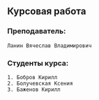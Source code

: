 ## Курсовая работа

### Преподаватель: 
    Ланин Вячеслав Владимирович

### Студенты курса:

    1. Бобров Кирилл
    2. Болучевская Ксения
    3. Баженов Кирилл

